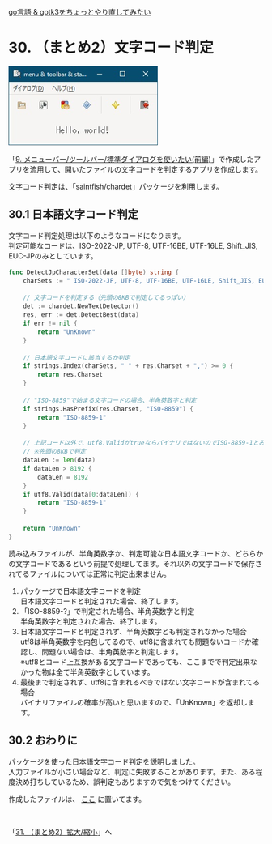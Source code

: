 [go言語 & gotk3をちょっとやり直してみたい](../../README.md#go%E8%A8%80%E8%AA%9Egotk3%E3%82%92%E3%81%A1%E3%82%87%E3%81%A3%E3%81%A8%E3%82%84%E3%82%8A%E7%9B%B4%E3%81%97%E3%81%A6%E3%81%BF%E3%81%9F%E3%81%84)  

# 30. （まとめ2）文字コード判定  

![](image/window.jpg)  

「[9. メニューバー/ツールバー/標準ダイアログを使いたい(前編)](../09/README.md)」で作成したアプリを流用して、開いたファイルの文字コードを判定するアプリを作成します。  

文字コード判定は、「saintfish/chardet」パッケージを利用します。  

## 30.1 日本語文字コード判定  

文字コード判定処理は以下のようなコードになります。  
判定可能なコードは、ISO-2022-JP, UTF-8, UTF-16BE, UTF-16LE, Shift_JIS, EUC-JPのみとしています。  

```go
func DetectJpCharacterSet(data []byte) string {
	charSets := " ISO-2022-JP, UTF-8, UTF-16BE, UTF-16LE, Shift_JIS, EUC-JP,"

	// 文字コードを判定する（先頭の8KBで判定してるっぽい）
	det := chardet.NewTextDetector()
	res, err := det.DetectBest(data)
	if err != nil {
		return "UnKnown"
	}
	
	// 日本語文字コードに該当するか判定
	if strings.Index(charSets, " " + res.Charset + ",") >= 0 {
		return res.Charset
	}
	
	// "ISO-8859"で始まる文字コードの場合、半角英数字と判定
	if strings.HasPrefix(res.Charset, "ISO-8859") {
		return "ISO-8859-1"
	}
	
	// 上記コード以外で、utf8.ValidがtrueならバイナリではないのでISO-8859-1とみなす
	// ※先頭の8KBで判定
	dataLen := len(data)
	if dataLen > 8192 {
		dataLen = 8192
	}
	if utf8.Valid(data[0:dataLen]) {
		return "ISO-8859-1"
	}
	
	return "UnKnown"
}
```

読み込みファイルが、半角英数字か、判定可能な日本語文字コードか、どちらかの文字コードであるという前提で処理してます。それ以外の文字コードで保存されてるファイルについては正常に判定出来ません。

1. パッケージで日本語文字コードを判定  
   日本語文字コードと判定された場合、終了します。  
1. 「ISO-8859-?」で判定された場合、半角英数字と判定  
   半角英数字と判定された場合、終了します。  
1. 日本語文字コードと判定されず、半角英数字とも判定されなかった場合  
   utf8は半角英数字を内包してるので、utf8に含まれても問題ないコードか確認し、問題ない場合は、半角英数字と判定します。  
   ※utf8とコード上互換がある文字コードであっても、ここまでで判定出来なかった物は全て半角英数字としています。  
1. 最後まで判定されず、utf8に含まれるべきではない文字コードが含まれてる場合  
   バイナリファイルの確率が高いと思いますので、「UnKnown」を返却します。  

## 30.2 おわりに  

パッケージを使った日本語文字コード判定を説明しました。  
入力ファイルが小さい場合など、判定に失敗することがあります。また、ある程度決め打ちしているため、誤判定もありますので気をつけてください。  

作成したファイルは、
[ここ](30_Detect_CharacterSet.go)
に置いてます。  

<br>

「[31. （まとめ2）拡大/縮小](../31/README.md)」へ
